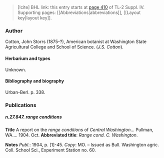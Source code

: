 > [!cite] BHL link: this entry starts at [page 410](https://www.biodiversitylibrary.org/item/103860#page/420/mode/1up) of TL-2 Suppl. IV.
> Supporting pages: [[Abbreviations|abbreviations]], [[Layout key|layout key]].

### Author

Cotton, John Storrs (1875-?), American botanist at Washington State Agricultural College and School of Science. (*J.S. Cotton*).

#### Herbarium and types

Unknown.

#### Bibliography and biography

Urban-Berl. p. 338.

### Publications

##### n.27.847. range conditions

**Title**
A report on the *range conditions* of *Central Washington*... Pullman, WA.... 1904. Oct.
**Abbreviated title**: *Range cond. C. Washington*.

**Notes**
*Publ*.: 1904, p. \[1\]-45. *Copy*: MO. – Issued as Bull. Washington agric. Coll. School Sci., Experiment Station no. 60.

